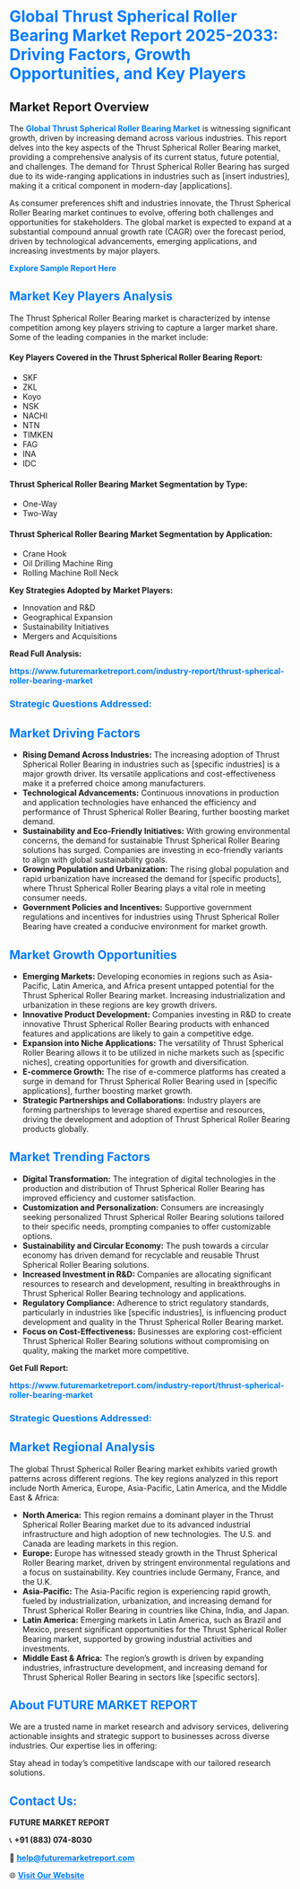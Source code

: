 <h1 style="color: #007BFF;">Global Thrust Spherical Roller Bearing Market Report 2025-2033: Driving Factors, Growth Opportunities, and Key Players</h1>

<section id="overview">
<h2>Market Report Overview</h2>
<p>The <a href="https://www.futuremarketreport.com/industry-report/thrust-spherical-roller-bearing-market" style="color: #007BFF; text-decoration: none;"><strong>Global Thrust Spherical Roller Bearing Market</strong></a> is witnessing significant growth, driven by increasing demand across various industries. This report delves into the key aspects of the Thrust Spherical Roller Bearing market, providing a comprehensive analysis of its current status, future potential, and challenges. The demand for Thrust Spherical Roller Bearing has surged due to its wide-ranging applications in industries such as [insert industries], making it a critical component in modern-day [applications].</p>
<p>As consumer preferences shift and industries innovate, the Thrust Spherical Roller Bearing market continues to evolve, offering both challenges and opportunities for stakeholders. The global market is expected to expand at a substantial compound annual growth rate (CAGR) over the forecast period, driven by technological advancements, emerging applications, and increasing investments by major players.</p>
</section>

<section id="overview">
<p><a href="https://www.futuremarketreport.com/request-sample/reportId=36754" style="color: #007BFF; text-decoration: none;"><strong>Explore Sample Report Here</strong></a></p>
</section>

<section id="key-players">
<h2 style="color: #007BFF;">Market Key Players Analysis</h2>
<p>The Thrust Spherical Roller Bearing market is characterized by intense competition among key players striving to capture a larger market share. Some of the leading companies in the market include:</p>
<h4>Key Players Covered in the Thrust Spherical Roller Bearing Report:</h4>
<ul><li>SKF</li><li>ZKL</li><li>Koyo</li><li>NSK</li><li>NACHI</li><li>NTN</li><li>TIMKEN</li><li>FAG</li><li>INA</li><li>IDC</li></ul>
<h4>Thrust Spherical Roller Bearing Market Segmentation by Type:</h4>
<ul><li>One-Way</li><li>Two-Way</li></ul>

<h4>Thrust Spherical Roller Bearing Market Segmentation by Application:</h4>
<ul><li>Crane Hook</li><li>Oil Drilling Machine Ring</li><li>Rolling Machine Roll Neck</li></ul>
<p><strong>Key Strategies Adopted by Market Players:</strong></p>
<ul>
<li>Innovation and R&D</li>
<li>Geographical Expansion</li>
<li>Sustainability Initiatives</li>
<li>Mergers and Acquisitions</li>
</ul>
</section>

<section>
<p><strong>Read Full Analysis: </strong></p><a href="https://www.futuremarketreport.com/industry-report/thrust-spherical-roller-bearing-market" style="color: #007BFF; text-decoration: none;"><strong>https://www.futuremarketreport.com/industry-report/thrust-spherical-roller-bearing-market</strong></a>
<h3 style="color: #007BFF;">Strategic Questions Addressed:</h3>
</section>

<section id="driving-factors">
<h2 style="color: #007BFF;">Market Driving Factors</h2>
<ul>
<li><strong>Rising Demand Across Industries:</strong> The increasing adoption of Thrust Spherical Roller Bearing in industries such as [specific industries] is a major growth driver. Its versatile applications and cost-effectiveness make it a preferred choice among manufacturers.</li>
<li><strong>Technological Advancements:</strong> Continuous innovations in production and application technologies have enhanced the efficiency and performance of Thrust Spherical Roller Bearing, further boosting market demand.</li>
<li><strong>Sustainability and Eco-Friendly Initiatives:</strong> With growing environmental concerns, the demand for sustainable Thrust Spherical Roller Bearing solutions has surged. Companies are investing in eco-friendly variants to align with global sustainability goals.</li>
<li><strong>Growing Population and Urbanization:</strong> The rising global population and rapid urbanization have increased the demand for [specific products], where Thrust Spherical Roller Bearing plays a vital role in meeting consumer needs.</li>
<li><strong>Government Policies and Incentives:</strong> Supportive government regulations and incentives for industries using Thrust Spherical Roller Bearing have created a conducive environment for market growth.</li>
</ul>
</section>

<section id="growth-opportunities">
<h2 style="color: #007BFF;">Market Growth Opportunities</h2>
<ul>
<li><strong>Emerging Markets:</strong> Developing economies in regions such as Asia-Pacific, Latin America, and Africa present untapped potential for the Thrust Spherical Roller Bearing market. Increasing industrialization and urbanization in these regions are key growth drivers.</li>
<li><strong>Innovative Product Development:</strong> Companies investing in R&D to create innovative Thrust Spherical Roller Bearing products with enhanced features and applications are likely to gain a competitive edge.</li>
<li><strong>Expansion into Niche Applications:</strong> The versatility of Thrust Spherical Roller Bearing allows it to be utilized in niche markets such as [specific niches], creating opportunities for growth and diversification.</li>
<li><strong>E-commerce Growth:</strong> The rise of e-commerce platforms has created a surge in demand for Thrust Spherical Roller Bearing used in [specific applications], further boosting market growth.</li>
<li><strong>Strategic Partnerships and Collaborations:</strong> Industry players are forming partnerships to leverage shared expertise and resources, driving the development and adoption of Thrust Spherical Roller Bearing products globally.</li>
</ul>
</section>

<section id="trending-factors">
<h2 style="color: #007BFF;">Market Trending Factors</h2>
<ul>
<li><strong>Digital Transformation:</strong> The integration of digital technologies in the production and distribution of Thrust Spherical Roller Bearing has improved efficiency and customer satisfaction.</li>
<li><strong>Customization and Personalization:</strong> Consumers are increasingly seeking personalized Thrust Spherical Roller Bearing solutions tailored to their specific needs, prompting companies to offer customizable options.</li>
<li><strong>Sustainability and Circular Economy:</strong> The push towards a circular economy has driven demand for recyclable and reusable Thrust Spherical Roller Bearing solutions.</li>
<li><strong>Increased Investment in R&D:</strong> Companies are allocating significant resources to research and development, resulting in breakthroughs in Thrust Spherical Roller Bearing technology and applications.</li>
<li><strong>Regulatory Compliance:</strong> Adherence to strict regulatory standards, particularly in industries like [specific industries], is influencing product development and quality in the Thrust Spherical Roller Bearing market.</li>
<li><strong>Focus on Cost-Effectiveness:</strong> Businesses are exploring cost-efficient Thrust Spherical Roller Bearing solutions without compromising on quality, making the market more competitive.</li>
</ul>
</section>

<section>
<p><strong>Get Full Report: </strong></p><a href="https://www.futuremarketreport.com/industry-report/thrust-spherical-roller-bearing-market" style="color: #007BFF; text-decoration: none;"><strong>https://www.futuremarketreport.com/industry-report/thrust-spherical-roller-bearing-market</strong></a>
<h3 style="color: #007BFF;">Strategic Questions Addressed:</h3>
</section>


<section id="regional-analysis">
<h2 style="color: #007BFF;">Market Regional Analysis</h2>
<p>The global Thrust Spherical Roller Bearing market exhibits varied growth patterns across different regions. The key regions analyzed in this report include North America, Europe, Asia-Pacific, Latin America, and the Middle East & Africa:</p>
<ul>
<li><strong>North America:</strong> This region remains a dominant player in the Thrust Spherical Roller Bearing market due to its advanced industrial infrastructure and high adoption of new technologies. The U.S. and Canada are leading markets in this region.</li>
<li><strong>Europe:</strong> Europe has witnessed steady growth in the Thrust Spherical Roller Bearing market, driven by stringent environmental regulations and a focus on sustainability. Key countries include Germany, France, and the U.K.</li>
<li><strong>Asia-Pacific:</strong> The Asia-Pacific region is experiencing rapid growth, fueled by industrialization, urbanization, and increasing demand for Thrust Spherical Roller Bearing in countries like China, India, and Japan.</li>
<li><strong>Latin America:</strong> Emerging markets in Latin America, such as Brazil and Mexico, present significant opportunities for the Thrust Spherical Roller Bearing market, supported by growing industrial activities and investments.</li>
<li><strong>Middle East & Africa:</strong> The region’s growth is driven by expanding industries, infrastructure development, and increasing demand for Thrust Spherical Roller Bearing in sectors like [specific sectors].</li>
</ul>
</section>

<footer>
<h2 style="color: #007BFF;">About FUTURE MARKET REPORT</h2>
<p>We are a trusted name in market research and advisory services, delivering actionable insights and strategic support to businesses across diverse industries. Our expertise lies in offering:</p>

<p>Stay ahead in today’s competitive landscape with our tailored research solutions.</p>

<h2 style="color: #007BFF;">Contact Us:</h2>
<p><strong>FUTURE MARKET REPORT</strong></p>
<p>📞 <strong>+91 (883) 074-8030</strong></p>
<p>📧 <strong><a href="mailto:help@futuremarketreport.com" style="color: #007BFF;">help@futuremarketreport.com</a></strong></p>
<p>🌐 <strong><a href="https://www.futuremarketreport.com/" style="color: #007BFF;">Visit Our Website</a></strong></p>
</footer>